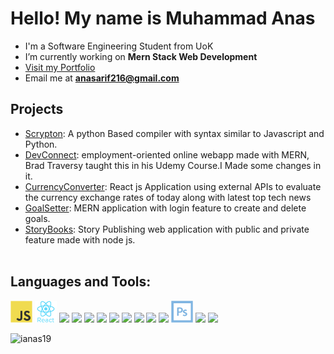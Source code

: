 
# Hello! My name is Muhammad Anas

- I'm a Software Engineering Student from UoK
- I’m currently working on **Mern Stack Web Development**
- [Visit my Portfolio](https://iAnas19.github.io/My-Portfolio)
- Email me at **anasarif216@gmail.com**

<!-- [![LinkedIn](https://img.shields.io/badge/LinkedIn-0077B5?style=for-the-badge&logo=linkedin&logoColor=white)](https://www.linkedin.com/in/ianasarif/) 
[![Facebook](https://img.shields.io/badge/Facebook-1877F2?style=for-the-badge&logo=facebook&logoColor=white)](https://www.facebook.com/iAnasArif)
[![Instagram](https://img.shields.io/badge/Instagram-E4405F?style=for-the-badge&logo=instagram&logoColor=white)](https://www.instagram.com/anas.arif_)
[![Twitter](https://img.shields.io/badge/Twitter-1DA1F2?style=for-the-badge&logo=twitter&logoColor=white )](https://www.twitter.com/anas_arif_) -->

## Projects
- [Scrypton](https://github.com/iAnas19/Scrypton): A python Based compiler with syntax similar to Javascript and Python.
- [DevConnect](https://github.com/iAnas19/Dev-Connector): employment-oriented online webapp made with MERN, Brad Traversy taught this in his Udemy Course.I Made some changes in it.
- [CurrencyConverter](https://ianas19.github.io/CurrencyExchange/): React js Application using external APIs to evaluate the currency exchange rates of today along with latest top tech news
- [GoalSetter](goalsetterpk.herokuapp.com/): MERN application with login feature to create and delete goals.
- [StoryBooks](https://github.com/iAnas19/StoryBooks): Story Publishing web application with public and private feature made with node js.
<br><br>

<h2 align="left">Languages and Tools:</h2>

<p align="left"> 
 <img src="https://raw.githubusercontent.com/devicons/devicon/master/icons/javascript/javascript-original.svg"  width=35" height="auto"/>
 <img src="https://raw.githubusercontent.com/devicons/devicon/master/icons/react/react-original-wordmark.svg"  width="35" height="auto"/>
 <img src="https://cdn.jsdelivr.net/gh/devicons/devicon/icons/dart/dart-plain.svg"  width=35" height="auto"/>
 <img src="https://cdn.jsdelivr.net/gh/devicons/devicon/icons/flutter/flutter-original.svg"  width="35" height="auto"/>                               
 <img src="https://cdn.jsdelivr.net/gh/devicons/devicon/icons/python/python-plain.svg"  width="35" height="auto"/>
 <img src="https://cdn.jsdelivr.net/gh/devicons/devicon/icons/express/express-original.svg" width="35" height="auto" />
 <img src="https://cdn.jsdelivr.net/gh/devicons/devicon/icons/mongodb/mongodb-plain-wordmark.svg" width="35" height="auto" />
 <img src="https://cdn.jsdelivr.net/gh/devicons/devicon/icons/nodejs/nodejs-original.svg" width="35" height="auto"/>
 <img src="https://cdn.jsdelivr.net/gh/devicons/devicon/icons/html5/html5-plain.svg" width=35" height="auto" />
 <img src="https://cdn.jsdelivr.net/gh/devicons/devicon/icons/css3/css3-plain.svg" width=35" height="auto" />
 <img src="https://www.vectorlogo.zone/logos/adobe_illustrator/adobe_illustrator-icon.svg" width="35" height="auto"/> 
 <img src="https://raw.githubusercontent.com/devicons/devicon/master/icons/photoshop/photoshop-line.svg" width="35" height="auto" />
 <img src="https://cdn.jsdelivr.net/gh/devicons/devicon/icons/figma/figma-original.svg" width="35" height="auto" />
 <img src="https://cdn.jsdelivr.net/gh/devicons/devicon/icons/xd/xd-line.svg" width="35" height="auto" />
  </p>
  <img src="https://komarev.com/ghpvc/?username=ianas19&label=Profile%20views&color=0e75b6&style=flat-square" alt="ianas19"  />



<!-- <img align="top" src="https://github-readme-stats.vercel.app/api/top-langs/?username=ianas19&border_color=58A6FF&theme=react&title_color=58A6FF&bg_color=22272E&icon_color=58A6FF&card_width=230)" 
    /> 
    
    [![Github stats](https://github-readme-stats.vercel.app/api?username=ianas19&show_icons=true&count_private=true&theme=react&title_color=58A6FF&icon_color=58A6FF&border_color=58A6FF&bg_color=22272E)](https://github.com/ianas19) -->
